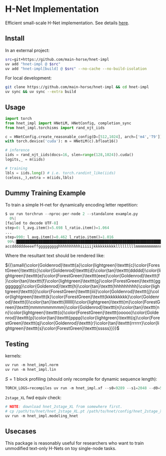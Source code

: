# H-Net Implementation

Efficient small-scale H-Net implementation. See details [here](http://main-horse.github.io/hnet/eng-1gpu).

## Install
In an external project:
```bash
src=git+https://github.com/main-horse/hnet-impl
uv add "hnet-impl @ $src"
uv add "hnet-impl[build] @ $src" --no-cache --no-build-isolation
```
For local development:
```bash
git clone https://github.com/main-horse/hnet-impl && cd hnet-impl
uv sync && uv sync --extra build
```

## Usage
```python
import torch
from hnet_impl import HNetLM, HNetConfig, completion_sync
from hnet_impl.torchisms import rand_njt_iids

c = HNetConfig.create_reasonable_config(D=[512,1024], arch=['m4','T9'])
with torch.device('cuda'): m = HNetLM(c).bfloat16()

# inference
iids = rand_njt_iids(docs=16, slen=range(128,1024)).cuda()
logits,_ = m(iids)

# training
lbls = iids.long() # i.e. torch.randint_like(iids)
(celoss,_),extra = m(iids,lbls)
```

## Dummy Training Example
To train a simple H-net for dynamically encoding letter repetition:

```python
$ uv run torchrun --nproc-per-node 2 --standalone example.py
  0%|                                                                                                                    | 0/99 [00:32<?, ?it/s]
[failed to decode UTF-8]
step=0: l_avg.item()=5.698 l_ratio.item()=1.064
...
step=990: l_avg.item()=0.462 l_ratio.item()=1.016
 99%|█████████████████████████████████████████████████████████████████████████████████████████████████████████▉ | 98/99 [00:02<00:00, 38.86it/s]
accddddddeeeeffggggggggghhhhhhhhhhiiiiijkkkkkkkkkklllllllllmmmmmmmmmmnnnoooooopppppqqrrrrrrrssssss
```
Where the resultant text should be rendered like:

${{\small{\color{Goldenrod}\texttt{a}\color{lightgreen}\texttt{c}\color{ForestGreen}\texttt{c}\color{Goldenrod}\texttt{d}\color{tan}\texttt{ddddd}\color{lightgreen}\texttt{e}\color{ForestGreen}\texttt{eee}\color{Goldenrod}\texttt{f}\color{tan}\texttt{f}\color{lightgreen}\texttt{g}\color{ForestGreen}\texttt{gggggggg}\color{Goldenrod}\texttt{h}\color{tan}\texttt{hhhhhhhhh}\color{lightgreen}\texttt{i}\color{ForestGreen}\texttt{iiii}\color{Goldenrod}\texttt{j}\color{lightgreen}\texttt{k}\color{ForestGreen}\texttt{kkkkkkkkk}\color{Goldenrod}\texttt{l}\color{tan}\texttt{llllllll}\color{lightgreen}\texttt{m}\color{ForestGreen}\texttt{mmmmmmmmm}\color{Goldenrod}\texttt{n}\color{tan}\texttt{nn}\color{lightgreen}\texttt{o}\color{ForestGreen}\texttt{ooooo}\color{Goldenrod}\texttt{p}\color{tan}\texttt{pppp}\color{lightgreen}\texttt{q}\color{ForestGreen}\texttt{q}\color{Goldenrod}\texttt{r}\color{tan}\texttt{rrrrrr}\color{lightgreen}\texttt{s}\color{ForestGreen}\texttt{sssss}}}}$

## Testing
kernels:
```python
uv run -m hnet_impl.norm
uv run -m hnet_impl.lin
```
$S=1$ block profiling (should only recompile for dynamic sequence length):
```python
TORCH_LOGS=recompiles uv run -m hnet_impl.xf --s0=9289 --s1=2048 --d0=512 --d1=768 --lm=4 --lt=10
```
`2stage_XL` fwd equiv check:
```python
# NOTE: download hnet_2stage_XL from somewhere first.
# cp /path/to/hnet/hnet_2stage_XL.pt /path/to/hnet/config/hnet_2stage_XL.json .
uv run -m hnet_impl.modeling_hnet
```

## Usecases
This package is reasonably useful for researchers who want to train unmodified text-only H-Nets on toy single-node tasks.


